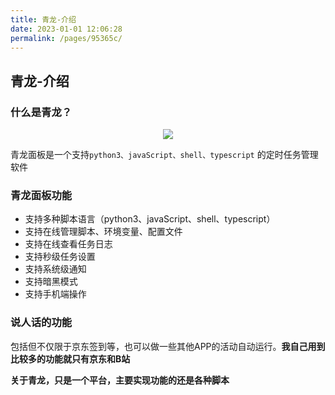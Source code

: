 ```yaml
---
title: 青龙-介绍
date: 2023-01-01 12:06:28
permalink: /pages/95365c/
---
```


## 青龙-介绍

### 什么是青龙？

<div align=center><img src="https://user-images.githubusercontent.com/22700758/191449379-f9f56204-0e31-4a16-be5a-331f52696a73.png"></div>

青龙面板是一个支持`python3、javaScript、shell、typescript` 的定时任务管理软件

### 青龙面板功能

- 支持多种脚本语言（python3、javaScript、shell、typescript）
- 支持在线管理脚本、环境变量、配置文件
- 支持在线查看任务日志
- 支持秒级任务设置
- 支持系统级通知
- 支持暗黑模式
- 支持手机端操作

### 说人话的功能

包括但不仅限于京东签到等，也可以做一些其他APP的活动自动运行。**我自己用到比较多的功能就只有京东和B站**

**关于青龙，只是一个平台，主要实现功能的还是各种脚本**

